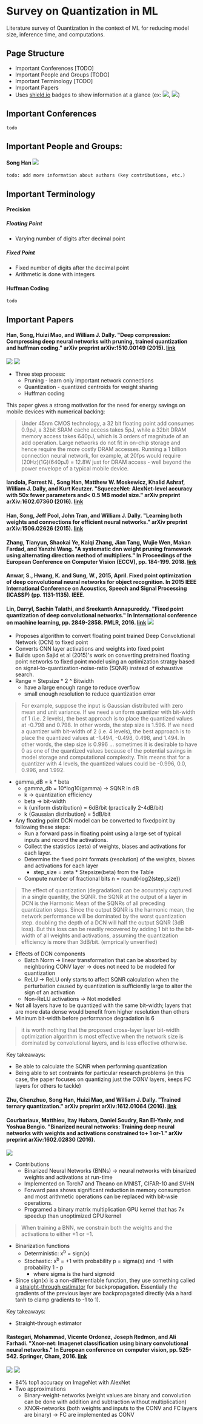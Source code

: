 # Survey on Quantization in ML

Literature survey of Quantization in the context of ML for reducing model size, inference time, and computations.

## Page Structure
- Important Conferences [TODO]
- Important People and Groups [TODO]
- Important Terminology [TODO]
- Important Papers
- Uses [shield.io](https://shields.io/) badges to show information at a glance (ex: ![](https://img.shields.io/badge/impact--factor-33.49-purple), ![](https://img.shields.io/badge/type-hardware-orange.svg))

## Important Conferences

```
todo
```
<!-- 
### NeurIPS  ![](https://img.shields.io/badge/impact--factor-33.49-purple)
- Neural Information Processing Systems
- Dec 6, 2021 - Dec 14, 2021 - Online
- Premier machine learning conference
 -->

## Important People and Groups:

#### Song Han [![](https://img.shields.io/badge/h--index-40-blue.svg)](https://scholar.google.com/citations?user=E0iCaa4AAAAJ&hl=en&oi=ao)

```
todo: add more information about authors (key contributions, etc.)
```
## Important Terminology

#### Precision
##### Floating Point
- Varying number of digits after decimal point
##### Fixed Point
- Fixed number of digits after the decimal point
- Arithmetic is done with integers

#### Huffman Coding

```
todo
```
<!-- ### Attack types based on DNN model knowledge
#### White-box attacks
#### Black-box attacks

### Types based on attack setting
#### Theoretical
#### Digital (usually against image classifiers)
#### Simulation
#### Physical -->

## Important Papers

#### Han, Song, Huizi Mao, and William J. Dally. "Deep compression: Compressing deep neural networks with pruning, trained quantization and huffman coding." arXiv preprint arXiv:1510.00149 (2015). [link](https://arxiv.org/pdf/1510.00149.pdf) 
![](https://img.shields.io/badge/dataset-ImageNet-orange.svg) ![](https://img.shields.io/badge/models-AlexNet_|_VGG--16-green.svg) 
- Three step process:
  - Pruning - learn only important network connections
  - Quantization - quantized centroids for weight sharing
  - Huffman coding

This paper gives a strong motivation for the need for energy savings on mobile devices with numerical backing:

> Under 45nm CMOS technology, a 32 bit
floating point add consumes 0.9pJ, a 32bit SRAM cache access takes 5pJ, while a 32bit DRAM memory access takes 640pJ, which is 3 orders of magnitude of an add operation. Large networks do not fit in on-chip storage and hence require the more costly DRAM accesses. Running a 1 billion connection neural network, for example, at 20fps would require (20Hz)(1G)(640pJ) = 12.8W just for DRAM access - well beyond the power envelope of a typical mobile device.

#### Iandola, Forrest N., Song Han, Matthew W. Moskewicz, Khalid Ashraf, William J. Dally, and Kurt Keutzer. "SqueezeNet: AlexNet-level accuracy with 50x fewer parameters and< 0.5 MB model size." arXiv preprint arXiv:1602.07360 (2016). [link](https://arxiv.org/pdf/1602.07360.pdf)

#### Han, Song, Jeff Pool, John Tran, and William J. Dally. "Learning both weights and connections for efficient neural networks." arXiv preprint arXiv:1506.02626 (2015). [link](https://arxiv.org/pdf/1506.02626.pdf)

#### Zhang, Tianyun, Shaokai Ye, Kaiqi Zhang, Jian Tang, Wujie Wen, Makan Fardad, and Yanzhi Wang. "A systematic dnn weight pruning framework using alternating direction method of multipliers." In Proceedings of the European Conference on Computer Vision (ECCV), pp. 184-199. 2018. [link](https://arxiv.org/pdf/1804.03294v3.pdf)

#### Anwar, S., Hwang, K. and Sung, W., 2015, April. Fixed point optimization of deep convolutional neural networks for object recognition. In 2015 IEEE International Conference on Acoustics, Speech and Signal Processing (ICASSP) (pp. 1131-1135). IEEE. 

#### Lin, Darryl, Sachin Talathi, and Sreekanth Annapureddy. "Fixed point quantization of deep convolutional networks." In International conference on machine learning, pp. 2849-2858. PMLR, 2016. [link](http://proceedings.mlr.press/v48/linb16.pdf) ![](https://img.shields.io/badge/dataset-CIFAR--10_|_ImageNet-orange.svg)
- Proposes algorithm to convert floating point trained Deep Convolutional Network (DCN) to fixed point 
- Converts CNN layer activations and weights into fixed point
- Builds upon Sajid et al (2015)'s work on converting pretrained floating point networks to fixed point model using an optimization stratgy based on signal-to-quantization-noise-ratio (SQNR) instead of exhaustive search.
- Range = Stepsize * 2 ^ Bitwidth
  - have a large enough range to reduce overflow
  - small enough resolution to reduce quantization error
> For example, suppose the input is Gaussian distributed with zero mean and unit variance. If we need a uniform quantizer with bit-width of 1 (i.e. 2 levels), the best approach is to place the quantized values at -0.798 and 0.798. In other words, the step size is 1.596. If we need a quantizer with bit-width of 2 (i.e. 4 levels), the best approach is to place the quantized values at -1.494, -0.498, 0.498, and 1.494. In other words, the step size is 0.996 ... sometimes it is desirable to have 0 as one of the quantized values because of the potential savings in model storage and computational complexity. This means that for a quantizer with 4 levels, the quantized values could be -0.996, 0.0, 0.996, and 1.992.
- gamma_dB = k * beta
  - gamma_db = 10*log10(gamma) -> SQNR in dB
  - k -> quantization efficiency
  - beta -> bit-width
  - k {uniform distribution} = 6dB/bit (practically 2-4dB/bit)
  - k {Gaussian distribution} = 5dB/bit
- Any floating point DCN model can be converted to fixedpoint by following these steps:
  - Run a forward pass in floating point using a large set of typical inputs and record the activations.
  - Collect the statistics (zeta) of weights, biases and activations for each layer.
  - Determine the fixed point formats (resolution) of the weights, biases and activations for each layer
    - step_size = zeta * Stepsize(beta) from the Table
  - Compute number of fractional bits n = round(-log2(step_size))
> The effect of quantization (degradation) can be accurately captured in a single quantity, the SQNR.
> the SQNR at the output of a layer in DCN is the Harmonic Mean of the SQNRs of all preceding quantization steps. Since the output SQNR is the harmonic mean, the network performance will be dominated by the worst quantization step.
> doubling the depth of a DCN will half the output SQNR (3dB loss). But this loss can be readily recovered by adding 1 bit to the bit-width of all weights and activations, assuming the quantization efficiency is more than 3dB/bit. (emprically unverified)
- Effects of DCN components
  - Batch Norm -> linear transformation that can be absorbed by neighboring CONV layer -> does not need to be modeled for quantization
  - ReLU -> ReLU only starts to affect SQNR calculation when the perturbation caused by quantization is sufficiently large to alter the sign of an activation
  - Non-ReLU activations -> Not modelled
- Not all layers have to be quantized with the same bit-width; layers that are more data dense would benefit from higher resolution than others
- Mininum bit-width before performance degradation is 6
> it is worth nothing that the proposed cross-layer layer bit-width optimization algorithm is most effective when the network size is dominated by convolutional layers, and is less effective otherwise.

Key takeaways:
- Be able to calculate the SQNR when performing quantization
- Being able to set contraints for particular research problems (in this case, the paper focuses on quantizing just the CONV layers, keeps FC layers for others to tackle)


#### Zhu, Chenzhuo, Song Han, Huizi Mao, and William J. Dally. "Trained ternary quantization." arXiv preprint arXiv:1612.01064 (2016). [link](https://arxiv.org/pdf/1612.01064.pdf)

#### Courbariaux, Matthieu, Itay Hubara, Daniel Soudry, Ran El-Yaniv, and Yoshua Bengio. "Binarized neural networks: Training deep neural networks with weights and activations constrained to+ 1 or-1." arXiv preprint arXiv:1602.02830 (2016).
![](https://img.shields.io/badge/dataset-MINST_|_CIFAR--10_|_SVHN-orange.svg) 
- Contributions
  - Binarized Neural Networks (BNNs) -> neural networks with binarized weights and activations at run-time
  - Implemented on Torch7 and Theano on MNIST, CIFAR-10 and SVHN
  - Forward pass shows significant reduction in memory consumption and most arithmetic operations can be replaced with bit-wsie operations.
  - Programed a binary matrix multiplication GPU kernel that has 7x speedup than unoptimized GPU kernel
> When training a BNN, we constrain both the weights and the activations to either +1 or −1.
- Binarization functions
  - Deterministic: x<sup>b</sup> = sign(x)
  - Stochastic: x<sup>b</sup> = +1 with probability p = sigma(x) and -1 with probability 1 - p
    - where sigma is the hard sigmoid
- Since sign(x) is a non-differentiable function, they use something called a [straight-through estimator](https://www.hassanaskary.com/python/pytorch/deep%20learning/2020/09/19/intuitive-explanation-of-straight-through-estimators.html) for backpropagation. Essentially the gradients of the previous layer are backpropagated directly (via a hard tanh to clamp gradients to -1 to 1).


Key takeaways:
- Straight-through estimator

#### Rastegari, Mohammad, Vicente Ordonez, Joseph Redmon, and Ali Farhadi. "Xnor-net: Imagenet classification using binary convolutional neural networks." In European conference on computer vision, pp. 525-542. Springer, Cham, 2016.  [link](https://link.springer.com/chapter/10.1007/978-3-319-46493-0_32)
![](https://img.shields.io/badge/dataset-ImageNet-orange.svg) ![](https://img.shields.io/badge/models-AlexNet-green.svg)
- 84% top1 accuracy on ImageNet with AlexNet
- Two approximations
  - Binary-weight-networks (weight values are binary and convolution can be done with addition and subtraction without multiplication)
  - XNOR-networks (both weights and inputs to the CONV and FC layers are binary) -> FC are implemented as CONV


